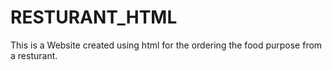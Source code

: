 # RESTURANT_HTML
This is a Website created using html for the ordering the food purpose from a resturant. 

